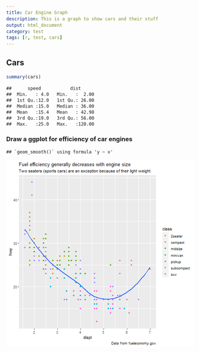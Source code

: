 ```yaml
---
title: Car Engine Graph
description: This is a graph to show cars and their stuff
output: html_document
category: test
tags: [r, test, cars]
---
```


## Cars


```r
summary(cars)
```

```
##      speed           dist       
##  Min.   : 4.0   Min.   :  2.00  
##  1st Qu.:12.0   1st Qu.: 26.00  
##  Median :15.0   Median : 36.00  
##  Mean   :15.4   Mean   : 42.98  
##  3rd Qu.:19.0   3rd Qu.: 56.00  
##  Max.   :25.0   Max.   :120.00
```

### Draw a ggplot for efficiency of car engines


```
## `geom_smooth()` using formula 'y ~ x'
```

![plot of chunk cars_graph](/figure/R/2021-05-03-cars/cars_graph-1.png)
